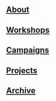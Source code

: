 ## [About](pages/about.md)
## [Workshops](pages/starlightstudio.md)
## [Campaigns](pages/campaigns.md)
## [Projects](pages/projects.md)
## [Archive](pages/archive.md)

